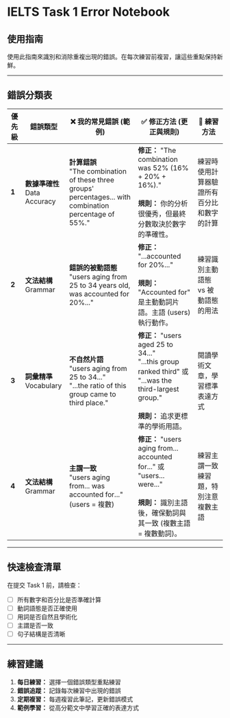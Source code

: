 # IELTS Task 1 Error Notebook

## 使用指南

使用此指南來識別和消除重複出現的錯誤。在每次練習前複習，讓這些重點保持新鮮。

---

## 錯誤分類表

| 優先級 | 錯誤類型                        | ❌ 我的常見錯誤 (範例)                                                                                      | ✅ 修正方法 (更正與規則)                                                                                                                          | 🎯 練習方法                                |
| ------ | ------------------------------- | ----------------------------------------------------------------------------------------------------------- | ------------------------------------------------------------------------------------------------------------------------------------------------- | ------------------------------------------ |
| **1**  | **數據準確性**<br>Data Accuracy | **計算錯誤**<br>"The combination of these three groups' percentages... with combination percentage of 55%." | **修正：** "The combination was 52% (16% + 20% + 16%)."<br><br>**規則：** 你的分析很優秀，但最終分數取決於數字的準確性。                          | 練習時使用計算器驗證所有百分比和數字的計算 |
| **2**  | **文法結構**<br>Grammar         | **錯誤的被動語態**<br>"users aging from 25 to 34 years old, was accounted for 20%..."                       | **修正：** "...accounted for 20%..."<br><br>**規則：** "Accounted for" 是主動動詞片語。主語 (users) 執行動作。                                    | 練習識別主動語態 vs 被動語態的用法         |
| **3**  | **詞彙精準**<br>Vocabulary      | **不自然片語**<br>"users aging from 25 to 34..."<br>"...the ratio of this group came to third place."       | **修正：** "users aged 25 to 34..."<br>"...this group ranked third" 或 "...was the third-largest group."<br><br>**規則：** 追求更標準的學術用語。 | 閱讀學術文章，學習標準表達方式             |
| **4**  | **文法結構**<br>Grammar         | **主謂一致**<br>"users aging from... was accounted for..." (users = 複數)                                   | **修正：** "users aging from... accounted for..." 或 "users... were..."<br><br>**規則：** 識別主語後，確保動詞與其一致 (複數主語 = 複數動詞)。    | 練習主謂一致練習題，特別注意複數主語       |

---

## 快速檢查清單

在提交 Task 1 前，請檢查：

- [ ] 所有數字和百分比是否準確計算
- [ ] 動詞語態是否正確使用
- [ ] 用詞是否自然且學術化
- [ ] 主謂是否一致
- [ ] 句子結構是否清晰

---

## 練習建議

1. **每日練習：** 選擇一個錯誤類型重點練習
2. **錯誤追蹤：** 記錄每次練習中出現的錯誤
3. **定期複習：** 每週複習此筆記，更新錯誤模式
4. **範例學習：** 從高分範文中學習正確的表達方式
